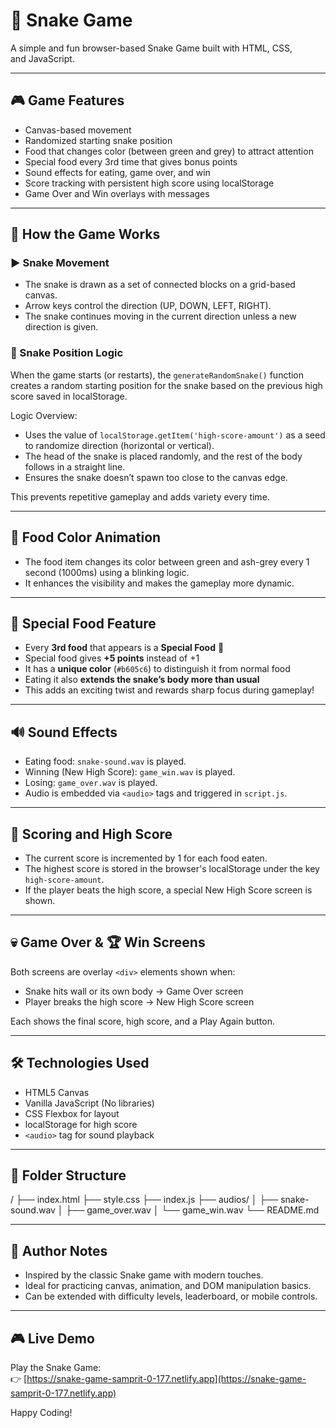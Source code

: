 # 🐍 Snake Game

A simple and fun browser-based Snake Game built with HTML, CSS,  
and JavaScript.

---

## 🎮 Game Features

- Canvas-based movement  
- Randomized starting snake position  
- Food that changes color (between green and grey) to attract attention  
- Special food every 3rd time that gives bonus points  
- Sound effects for eating, game over, and win  
- Score tracking with persistent high score using localStorage  
- Game Over and Win overlays with messages  

---

## 🚀 How the Game Works

### ▶ Snake Movement

- The snake is drawn as a set of connected blocks on a grid-based canvas.
- Arrow keys control the direction (UP, DOWN, LEFT, RIGHT).
- The snake continues moving in the current direction unless a new direction is given.

### 📍 Snake Position Logic

When the game starts (or restarts), the `generateRandomSnake()` function creates a random starting position for the snake based on the previous high score saved in localStorage.

Logic Overview:  
- Uses the value of `localStorage.getItem('high-score-amount')` as a seed to randomize direction (horizontal or vertical).  
- The head of the snake is placed randomly, and the rest of the body follows in a straight line.  
- Ensures the snake doesn’t spawn too close to the canvas edge.  

This prevents repetitive gameplay and adds variety every time.

---

## 🍎 Food Color Animation

- The food item changes its color between green and ash-grey every 1 second (1000ms) using a blinking logic.
- It enhances the visibility and makes the gameplay more dynamic.

---

## 🎯 Special Food Feature

- Every **3rd food** that appears is a **Special Food** 🍭  
- Special food gives **+5 points** instead of +1  
- It has a **unique color** (`#b605c6`) to distinguish it from normal food  
- Eating it also **extends the snake’s body more than usual**  
- This adds an exciting twist and rewards sharp focus during gameplay!

---

## 🔊 Sound Effects

- Eating food: `snake-sound.wav` is played.
- Winning (New High Score): `game_win.wav` is played.
- Losing: `game_over.wav` is played.
- Audio is embedded via `<audio>` tags and triggered in `script.js`.

---

## 💾 Scoring and High Score

- The current score is incremented by 1 for each food eaten.
- The highest score is stored in the browser's localStorage under the key `high-score-amount`.
- If the player beats the high score, a special New High Score screen is shown.

---

## 💀 Game Over & 🏆 Win Screens

Both screens are overlay `<div>` elements shown when:

- Snake hits wall or its own body → Game Over screen  
- Player breaks the high score → New High Score screen  

Each shows the final score, high score, and a Play Again button.

---

## 🛠 Technologies Used

- HTML5 Canvas  
- Vanilla JavaScript (No libraries)  
- CSS Flexbox for layout  
- localStorage for high score  
- `<audio>` tag for sound playback  

---

## 📁 Folder Structure

/
├── index.html
├── style.css
├── index.js
├── audios/
│ ├── snake-sound.wav
│ ├── game_over.wav
│ └── game_win.wav
└── README.md


---

## 🧠 Author Notes

- Inspired by the classic Snake game with modern touches.
- Ideal for practicing canvas, animation, and DOM manipulation basics.
- Can be extended with difficulty levels, leaderboard, or mobile controls.

---

## 🎮 Live Demo

Play the Snake Game:  
👉 [https://snake-game-samprit-0-177.netlify.app](https://snake-game-samprit-0-177.netlify.app)

Happy Coding!
